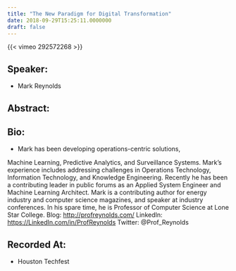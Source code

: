 ```yaml
---
title: "The New Paradigm for Digital Transformation"
date: 2018-09-29T15:25:11.0000000
draft: false
---
```


{{< vimeo 292572268 >}}

## Speaker:

 - Mark Reynolds

## Abstract:



## Bio:

 - <p>Mark has been developing operations-centric solutions,
Machine Learning, Predictive Analytics, and
Surveillance Systems. Mark’s experience includes
addressing challenges in Operations Technology,
Information Technology, and Knowledge Engineering.
Recently he has been a contributing leader in public
forums as an Applied System Engineer and Machine
Learning Architect. Mark is a contributing author for
energy industry and computer science magazines, and
speaker at industry conferences. In his spare time, he is
Professor of Computer Science at Lone Star College. Blog: http://profreynolds.com/ 
LinkedIn: https://LinkedIn.com/in/ProfReynolds
Twitter: @Prof_Reynolds</p>

## Recorded At:

 - Houston Techfest

